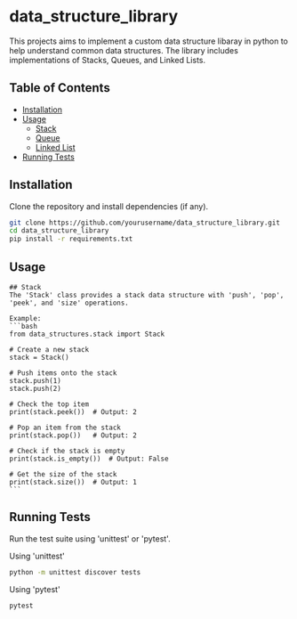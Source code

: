 # data_structure_library

This projects aims to implement a custom data structure libaray in python to help understand common data structures. The library includes implementations of Stacks, Queues, and Linked Lists.

## Table of Contents

- [Installation](#installation)
- [Usage](#usage)
  - [Stack](#stack)
  - [Queue](#queue)
  - [Linked List](#linked-list)
- [Running Tests](#running-tests)

## Installation

Clone the repository and install dependencies (if any).
```bash
git clone https://github.com/yourusername/data_structure_library.git
cd data_structure_library
pip install -r requirements.txt
```

## Usage
    ## Stack
    The 'Stack' class provides a stack data structure with 'push', 'pop', 'peek', and 'size' operations.

    Example:
    ```bash
    from data_structures.stack import Stack

    # Create a new stack
    stack = Stack()

    # Push items onto the stack
    stack.push(1)
    stack.push(2)

    # Check the top item
    print(stack.peek())  # Output: 2

    # Pop an item from the stack
    print(stack.pop())   # Output: 2

    # Check if the stack is empty
    print(stack.is_empty())  # Output: False

    # Get the size of the stack
    print(stack.size())  # Output: 1
    ```

## Running Tests
Run the test suite using 'unittest' or 'pytest'.

Using 'unittest'
```bash
python -m unittest discover tests
```

Using 'pytest'
```bash
pytest
```